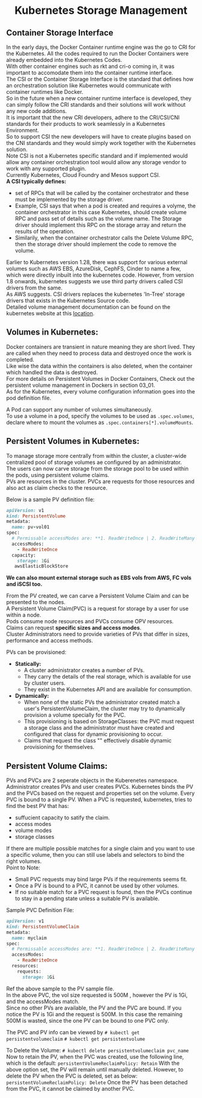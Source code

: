 
# <p style="text-align: center;">Kubernetes Storage Management</p>

## Container Storage Interface<br>

In the early days, the Docker Container runtime engine was the go to CRI for the Kubernetes. All the codes required to run the Docker Containers were already embedded into the
Kubernetes Codes.<br>
With other container engines such as rkt and cri-o coming in, it was important to accomodate them into the container runtime interface.<br>
The CSI or the Container Storage Interface is the standard that defines how an orchestration solution like Kubernetes would communicate with container runtimes like Docker.<br>
So in the future when a new container runtime interface is developed, they can simply follow the CRI standards and their solutions will work without any new code additions.<br>
It is important that the new CRI developers, adhere to the CRI/CSI/CNI standards for their products to work seamlessly in a Kubernetes Environment.<br>
So to support CSI the new developers will have to create plugins based on the CNI standards and they would simply work together with the Kubernetes solution.<br>
Note CSI is not a Kubernetes specific standard and if implemented would allow any container orchestration tool would allow any storage vendor to work with any supported plugin.<br>
Currently Kubernetes, Cloud Foundry and Mesos support CSI.<br>
**A CSI typically defines:**
+ set of RPCs that will be called by the container orchestrator and these must be implemented by the storage driver.
+ Example, CSI says that when a pod is created and requires a volyme, the container orchestrator in this case Kubernetes, should create volume RPC and pass set of details such
  as the volume name. The Storage driver should implement this RPC on the storage array and return the results of the operation.
+ Similarily, when the container orchestrator calls the Delete Volume RPC, then the storage driver should implement the code to remove the volume.

Earlier to Kubernetes version 1.28, there was support for various external volumes such as AWS EBS, AzureDisk, CephFS, Cinder to name a few, which were directly inbuilt into 
the kubernetes code. However, from version 1.8 onwards, kubernetes suggests we use third party drivers called CSI drivers from the same.<br>
As AWS suggests. CSI drivers replaces the kubernetes 'In-Tree' storage drivers that exists in the Kubernetes Source code.<br>
Detailed volume management documentation can be found on the kubernetes website at this [location](https://kubernetes.io/docs/concepts/storage/volumes/#using-subpath).<br>


## Volumes in Kubernetes:

Docker containers are transient in nature meaning they are short lived. They are called when they need to process data and destroyed once the work is completed.<br>
Like wise the data within the containers is also deleted, when the container which handled the data is destroyed.<br>
For more details on Persistent Volumes in Docker Containers, Check out the persistent volume management in Dockers in section 03_01.<br>
As for the Kubernetes, every volume configuration information goes into the pod definition file.<br>

A Pod can support any number of volumes simultaneously.<br>
To use a volume in a pod, specify the volumes to be used as ```.spec.volumes```, declare where to mount the volumes as ```.spec.containers[*].volumeMounts```.<br>


## Persistent Volumes in Kubernetes:

To manage storage more centrally from within the cluster, a cluster-wide centralized pool of storage volumes ae configured by an administrator.<br>
The users can now carve storage from the storage pool to be used within the pods, using persistent volume claims.<br>
PVs are resources in the cluster. 
PVCs are requests for those resources and also act as claim checks to the resource.<br>

Below is a sample PV definition file:

```ruby
apiVersion: v1
kind: PersistentVolume
metadata:
  name: pv-vol01
spec:
  # Permissable accessModes are: **1. ReadWriteOnce | 2. ReadWriteMany | 3. ReadOnlyMany**
  accessModes:
    - ReadWriteOnce
  capacity:
    storage: 1Gi
   awsElasticBlockStore
```
**We can also mount external storage such as EBS vols from AWS, FC vols and iSCSI too.<br>**

From the PV created, we can carve a Persistent Volume Claim and can be presented to the nodes.<br>
A Persistent Volume Claim(PVC) is a request for storage by a user for use within a node.<br>
Pods consume node resources and PVCs consume OPV resources.<br>
Claims can request **specific sizes and access modes**.<br>
Cluster Administrators need to provide varieties of PVs that differ in sizes, performance and access methods.<br>

PVs can be provisioned:
  + **Statically:**
    + A cluster administrator creates a number of PVs.
    + They carry the details of the real storage, which is available for use by cluster users.
    + They exist in the Kubernetes API and are available for consumption.
  + **Dynamically:**
    + When none of the static PVs the administrator created match a user's PersistentVolumeClaim, the cluster may try to dynamically provision a volume specially for the PVC.
    + This provisioning is based on StorageClasses: the PVC must request a storage class and the administrator must have created and configured that class for dynamic 
    provisioning to occur.
    + Claims that request the class "" effectively disable dynamic provisioning for themselves.

## Persistent Volume Claims:

PVs and PVCs are 2 seperate objects in the Kuberenetes namespace.
Administrator creates PVs and user creates PVCs.
Kubernetes binds the PV and the PVCs based on the request and properties set on the volume.
Every PVC is bound to a single PV. When a PVC is requested, kubernetes, tries to find the best PV that has:
  +  suffucient capacity to satify the claim.
  +  access modes
  +  volume modes
  +  storage classes

If there are multiple possible matches for a single claim and you want to use a specific volume, then you can still use labels and selectors to bind the right volumes.<br>
Point to Note:<br>
+ Small PVC requests may bind large PVs if the requirements seems fit.
+ Once a PV is bound to a PVC, it cannot be used by other volumes.
+ If no suitable match for a PVC request is found, then the PVCs continue to stay in a pending state unless a suitable PV is available.

Sample PVC Definition File:

```ruby
apiVersion: v1
kind: PersistentVolumeClaim
metadata:
  name: myclaim
spec:
  # Permissable accessModes are: **1. ReadWriteOnce | 2. ReadWriteMany | 3. ReadOnlyMany**
  accessModes:
    - ReadWriteOnce
  resources:
    requests:
      storage: 1Gi
```
Ref the above sample to the PV sample file.<br>
In the above PVC, the vol size requested is 500M , however the PV is 1Gi, and the accessModes match.<br>
Since no other PVs are available, the PV and the PVC are bound. If you notice the PV is 1Gi and the request is 500M. In this case the remaining 500M is wasted, since the one PV can be bound to one PVC only.<br>

The PVC and PV info can be viewed by 
`# kubectl get persistentvolumeclaim`
`# kubectl get persistentvolume`

To Delete the Volume:
`# kubectl delete persistentvolumeclaim pvc_name`
Now to retain the PV, when the PVC was created, use the following line, which is the default:
`persistentVolumeReclaimPolicy: Retain`
With the above option set, the PV will remain until manually deleted.
However, to delete the PV when the PVC is deleted, set as below:
`persistentVolumeReclaimPolicy: Delete`
Once the PV has been detached from the PVC, it cannot be claimed by another PVC.<br>






